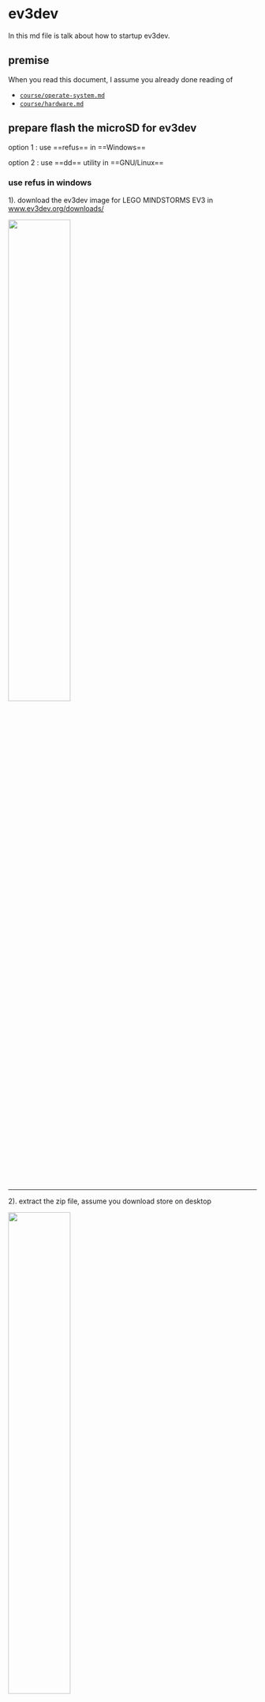 <!-- for remarkable -->
<link rel="stylesheet" type="text/css" href="../../style.css">

<style type="text/css">
img {
  width: 50%;
}

img:.ev3-brick {
  width: 30%;
}
</style>
 
# ev3dev 
 
In this md file is talk about how to startup ev3dev.

## premise 

When you read this document, I assume you already done reading of

- [`course/operate-system.md`](../operate-system.md)
- [`course/hardware.md`](../hardware.md)

## prepare flash the microSD for ev3dev

option 1 : use ==refus== in ==Windows==


option 2 : use ==dd== utility in ==GNU/Linux==


### use refus in windows

1). download the ev3dev image for LEGO MINDSTORMS EV3 in www.ev3dev.org/downloads/

![](ev3dev/01-go-to-ev3dev-downloads.jpg) 

---
 
2). extract the zip file, assume you download store on desktop

![](ev3dev/03-extract-all-to-desktop.jpg) 

3). plug your mircoSD into comptuer, execute rufus.

![](ev3dev/09-ev3dev-rufus.PNG) 

4). Change Create a bootable disk using to DD image

![](ev3dev/10-ms-dos-to-dd-image.PNG) 

5). Select the ev3dev image by click the dvd-rom icon of left of DD image
![](ev3dev/11-select-the-img.PNG) 

6). Press start, wait until the green bar go 100%

![](ev3dev/12-press-start.PNG) 

---

### use dd utility in GNU/Linux

1). open terminal, except of click on `Acititcy` then type `terminal`, you also can press `ALT+F2` then type `gnome-terminal` to open `terminal`

2). copy ev3dev image url in www.ev3dev.org/downloads/, right click of Download for EV3, select Copy link address

3). use `wget` in terminal to download ev3dev image, to paste what you copy in clipboard press `CTRL+SHIFT+V` as same time

use `cd /tmp` switch to `/tmp` directory, so the download file won't keep it after boot
    
    cd /tmp 
    wget https://github.com/ev3dev/ev3dev/releases/download/ev3dev-jessie-2017-02-11/ev3dev-jessie-ev3-generic-2017-02-11.zip
    
4). after the download completed, need to `unzip` the file. 

    unzip ev3dev-jessie-ev3-generic-2017-02-11.zip
    cd ev3dev-jessie-ev3-generic-2017-02-11
    
5). plug your mircoSD into sd card slot or by mircoSD USB read to the computer, use `sudo fdisk -l` to find out which is the USB named.

    sudo fdisk -l
   
   in sd card slot case, you see `/dev/mmcblk0` as follow 
   
    ...
    Disk /dev/mmcblk0: 14.5 GiB, 15523119104 bytes, 30318592 sectors
    Units: sectors of 1 * 512 = 512 bytes
    Sector size (logical/physical): 512 bytes / 512 bytes
    I/O size (minimum/optimal): 512 bytes / 512 bytes
    Disklabel type: dos
    Disk identifier: 0xfec402a8
    ...
    
   in mircoSD USB reader case, you see `/dev/sdx` as follow. (x is the letter the device asigned). If using linux live cd is will be `/dev/sdc`
   
    ...
    Disk /dev/sdd: 14.5 GiB, 15523119104 bytes, 30318592 sectors
    Units: sectors of 1 * 512 = 512 bytes
    Sector size (logical/physical): 512 bytes / 512 bytes
    I/O size (minimum/optimal): 512 bytes / 512 bytes
    Disklabel type: dos
    Disk identifier: 0xfec402a8
    ...

6). flash the ev3dev image into the mircoSD card.

     dd if=ev3dev-jessie-ev3-generic-2017-02-11.img of=/dev/mmcblk0
     
7). now type `sudo fdisk -l` again, you see

    ...
    Device         Boot  Start      End  Sectors  Size Id Type
    /dev/mmcblk0p1        8192   106495    98304   48M  b W95 FAT32
    /dev/mmcblk0p2      106496 30318591 30212096 14.4G 83 Linux
    ...
    
---

## requirement

as your read as here, I though you already have these.

![](ev3-brick/05-requirement.jpg)

## attach mircoSD into EV3

1). The mircoSD card slot is locate as left side of EV3 brick

![](ev3-brick/07-mircosd-slot.jpg){:.ev3-brick}

2). insert mircoSD, the front side(logo) of mircoSD face up.

![](ev3-brick/08-mircosd-front-on-top.jpg){:.ev3-brick}

3). connect EV3 brick to computer though USB cable, then press the center key(OK) to boot up EV3 brick. You should see Linux like start up screen.

![](ev3-brick/10-attack-battery-usb-poewron.jpg){:.ev3-brick}

4). ouch, I forget attach the power cable.

 ![](ev3-brick/11-loading-ev3dev.jpg){:.ev3-brick}
 
5). ev3dev brick menu

 ![](ev3-brick/15-brick-gui-interface.jpg){:.ev3-brick}

## setup EV3 network

1). Enter Wireless and Networks

 ![](ev3-brick/18-select-wireless-and-networks.jpg){:.ev3-brick}

2). Enter All Network Connections

<!--
![](ev3-brick/19-wireless-and-networks.jpg) {:.ev3-brick}
-->

![](ev3-brick/20-select-all-network-connections.jpg){:.ev3-brick}

3). Enter Wired

![](ev3-brick/21-enter-wired.jpg){:.ev3-brick}

4). Enable Connect automatically

Default as disable

![](ev3-brick/22-select-connect-automatically.jpg){:.ev3-brick}

Now enabled

![](ev3-brick/23-auto-enabled.jpg){:.ev3-brick}

5). Enter IPv4

![](ev3-brick/25-select-ipv4.jpg){:.ev3-brick}

6). Enter Change...

![](ev3-brick/26-change-the-configure.jpg){:.ev3-brick}

7). Select Load Linux defaults

![](ev3-brick/28-local-linux-default.jpg){:.ev3-brick}

8). The Linux defaults config

![](ev3-brick/30-network-interface.jpg){:.ev3-brick}

9). RETURN, enter DNS

![](ev3-brick/33-select-dns.jpg){:.ev3-brick}

10). Select Add

![](ev3-brick/34-add-new-dns.jpg){:.ev3-brick}

11). OK, 
![](ev3-brick/35-enter-new-dns.jpg){:.ev3-brick}

12). Type in 8.8.8.8, then select OK

![](ev3-brick/36-enter-google-dns-8.8.8.8.jpg){:.ev3-brick}

13). Select Add

![](ev3-brick/37-select-add.jpg){:.ev3-brick}

<!--
14). Select ENET

![](ev3-brick/40-browsing-enet.jpg) 

15). ENET result

![](ev3-brick/41-enet-result.jpg) 
-->
## setup correct network ip in computer

1). open your `terminal`, type `sudo ifconfig usb0 10.42.0.1`

     sudo ifconfig usb0 10.42.0.1
     
troubleshooting, type `sudo ifconfig` to see `usb0`, `usb1` exist or not

## ev3dev connecting to the Internet via usb

[`code/ev3dev-connecting-to-the-internet/via-usb.sh`](../../code/ev3dev-connecting-to-the-internet/via-usb.sh)

1). 

create a empty file call via-usb.sh in code user code direcotry

    cd ~
    mkdir code
    cd code
    touch via-usb.sh
    
use `geany` IDE to edit `via-usb.sh`
    
    geany via-usb.sh

type the follow code in the file, `CRTL+S` to save the content, `ALT+F4` to quit geany.

caution: if computer access Internet via WiFi, change eth0 to wlan0 in line 3.
    
    #!/bin/sh
    ifconfig usb0 10.42.0.1
    iptables --table nat --append POSTROUTING --out-interface eth0 -j MASQUERADE
    iptables --append FORWARD --in-interface usb0 -j ACCEPT
    echo 1 > /proc/sys/net/ipv4/ip_forward
    
gain execute pressmission to the via-usb.sh 

    chmod +x via-sub.sh
    
execute the via-usb.sh with priilage right

    sudo ./via-sub.sh

## ev3dev connecting to the Internet via WiFi adapter

`code/ev3dev-connecting-to-the-internet/via-wifi-adapter`

// TODO

1). attach WiFi adapter to ev3-brick USB port, using the ev3dev brick menu config wireless connection

## Continue

[`./course/embedded-system.md#embedded-system`](../embedded-system.md)

[`./embedded-system/hello-world-ev3dev.md#hello-world-ev3dev`](./hello-world-ev3dev.md)

## Useful Link




